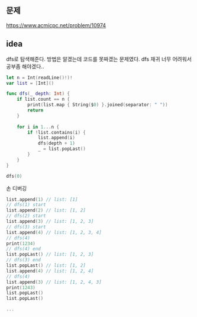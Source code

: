 ## 문제

https://www.acmicpc.net/problem/10974

## idea

dfs로 탐색해준다. 방법은 알겠는데 코드를 못짜겠는 문제였다.
dfs 재귀 너무 어려워서 공부좀 해야겠다.. 

```swift
let n = Int(readLine()!)!
var list = [Int]()

func dfs(_ depth: Int) {
    if list.count == n {
        print(list.map { String($0) }.joined(separator: " "))
        return
    }
    
    for i in 1...n {
        if !list.contains(i) {
            list.append(i)
            dfs(depth + 1)
            _ = list.popLast()
        }
    }
}

dfs(0)
```

손 디버깅

```swift
list.append(1) // list: [1]
// dfs(1) start
list.append(2) // list: [1, 2]
// dfs(2) start
list.append(3) // list: [1, 2, 3]
// dfs(3) start
list.append(4) // list: [1, 2, 3, 4]
// dfs(4)
print(1234)
// dfs(4) end
list.popLast() // list: [1, 2, 3]
// dfs(3) end
list.popLast() // list: [1, 2]
list.append(4) // list: [1, 2, 4]
// dfs(4)
list.append(3) // list: [1, 2, 4, 3]
print(1243)
list.popLast()
list.popLast()

...
```
